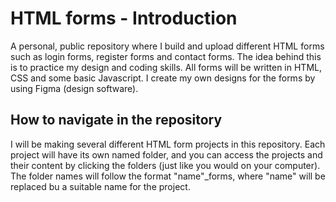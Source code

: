 # HTML forms  - Introduction
A personal, public repository where I build and upload different HTML forms such as login forms, register forms and contact forms. The idea behind this is to practice my design and coding skills. All forms will be written in HTML, CSS and some basic Javascript.
I create my own designs for the forms by using Figma (design software).



## How to navigate in the repository
I will be making several different HTML form projects in this repository. Each project will have its own named folder, and
you can access the projects and their content by clicking the folders (just like you would on your computer). The folder names will follow
the format "name"_forms, where "name" will be replaced bu a suitable name for the project.
